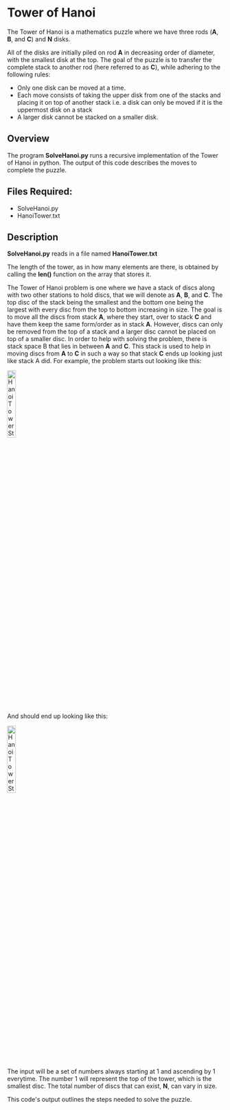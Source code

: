 # Tower of Hanoi
The Tower of Hanoi is a mathematics puzzle where we have three rods (**A**, **B**, and **C**) and **N** disks.

All of the disks are initially piled on rod **A** in decreasing order of diameter, with the smallest disk at the top. The goal of the puzzle is to transfer the complete stack to another rod (here referred to as **C**), while adhering to the following rules:
   - Only one disk can be moved at a time.
   - Each move consists of taking the upper disk from one of the stacks and placing it on top of another stack i.e. a disk can only be moved if it is the uppermost disk on a stack
   - A larger disk cannot be stacked on a smaller disk.

## Overview
The program **SolveHanoi.py** runs a recursive implementation of the Tower of Hanoi in python. The output of this code describes the moves to complete the puzzle. 

## Files Required:
- SolveHanoi.py
- HanoiTower.txt

## Description
**SolveHanoi.py** reads in a file named **HanoiTower.txt**

The length of the tower, as in how many elements are there, is obtained by  calling  the  **len()** function on the array that stores it. 

The Tower of Hanoi problem is one where we have a stack of discs along with two other stations 
to hold discs, that we will denote as **A**, **B**, and **C**. The top disc of the stack being the smallest and 
the bottom one being the largest with every disc from the top to bottom increasing in size. The 
goal is to move all the discs from stack **A**, where they start, over to stack **C** and have them keep 
the same form/order as in stack **A**. However, discs can only be removed from the top of a stack 
and a larger disc cannot be placed on top of a smaller disc. In order to help with solving the 
problem, there is stack space B that lies in between **A** and **C**. This stack is used to help in moving 
discs from **A** to **C** in such a way so  that  stack  **C**  ends up  looking  just like stack A did. For 
example, the problem starts out looking like this: 

<img src="https://i.imgur.com/iefhvrf.png" height="20%" width="20%" alt="Hanoi Tower Steps"/>

And should end up looking like this: 

<img src="https://i.imgur.com/ipdFP9m.png" height="20%" width="20%" alt="Hanoi Tower Steps"/>

The  input  will  be  a  set  of  numbers  always  starting  at  1  and  ascending  by  1  everytime.  The 
number 1 will represent the top of the tower, which is the smallest disc. The total number of discs that can exist, **N**, can vary in size.

This code's output outlines the steps needed to solve the puzzle.


